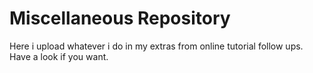 <h1>Miscellaneous Repository</h1>
<p>Here i upload whatever i do in my extras from online tutorial follow ups. Have a look if you want.</p>
